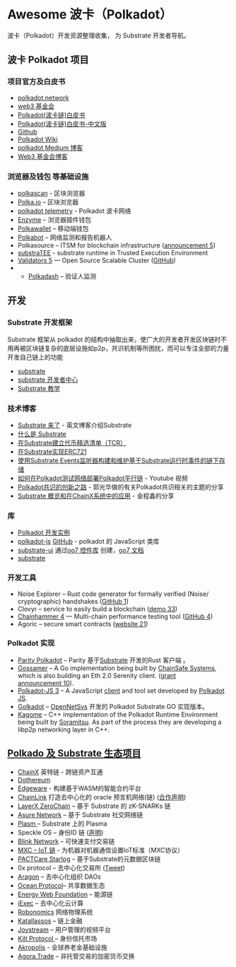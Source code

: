 # Awesome 波卡（Polkadot）

波卡（Polkadot）开发资源整理收集， 为 Substrate 开发者导航。

## 波卡 Polkadot 项目

### 项目官方及白皮书
* [polkadot.network](https://polkadot.network/)
* [web3 基金会](https://web3.foundation/)
* [Polkadot(波卡链)白皮书](https://polkadot.network/PolkaDotPaper.pdf)
* [Polkadot(波卡链)白皮书-中文版](https://learnblockchain.cn/2019/05/17/polkadot-whitepaper/)
* [Github](https://github.com/paritytech/polkadot)
* [Polkadot Wiki](http://wiki.polkadot.network/)
* [polkadot Medium 博客](https://medium.com/polkadot-network)
* [Web3 基金会博客](https://medium.com/web3foundation)

### 浏览器及钱包 等基础设施

* [polkascan](https://polkascan.io/) - 区块浏览器
* [Polka.io](http://polka.io/) – 区块浏览器
* [polkadot telemetry](https://telemetry.polkadot.io/#/Alexander) - Polkadot 波卡网络
* [Enzyme](https://getenzyme.dev) – 浏览器插件钱包
* [Polkawallet](https://polkawallet.io) – 移动端钱包
* [Polkabot](https://gitlab.com/Polkabot) – 网络监测和报告机器人
* Polkasource – ITSM for blockchain infrastructure ([announcement 5](https://medium.com/polkadot-network/deploying-substrate-polkadot-nodes-with-polkasource-5835a7bea1b3))
* [substraTEE](https://github.com/scs/substraTEE) - substrate runtime in Trusted Execution Environment
* [Validators 5](http://validators.com/) — Open Source Scalable Cluster ([GitHub](https://github.com/Validators))
* * [Polkadash](http://polkadash.io/) – 验证人监测

## 开发

### Substrate 开发框架

Substrate 框架从 polkadot 的结构中抽取出来，使广大的开发者开发区块链时不用再被区块链复杂的底层设施如p2p，共识机制等所困扰，而可以专注全部的力量开发自己链上的功能

* [substrate](https://www.parity.io/substrate/)
* [substrate 开发者中心](https://docs.substrate.dev)
* [Substrate 教学](https://shawntabrizi.com/substrate-collectables-workshop/#/)

### 技术博客

* [Substrate 来了](https://www.parity.io/substrate-has-arrived/) - 英文博客介绍Substrate
* [什么是 Substrate](https://medium.com/paritytech/what-is-substrate-29af4231d7e0) 
* [在Substrate建立代币精选清单（TCR）](https://github.com/gautamdhameja/substrate-tcr)
* [在Substrate实现ERC721](https://github.com/parity-samples/substrate-erc721)
* [使用Substrate Events监听器构建和维护基于Substrate运行时事件的链下存储](https://github.com/parity-samples/substrate-events-listener)
* [如何在Polkadot测试网络部署Polkadot平行链](https://www.youtube.com/watch?v=pDqkzvA4C0E) - Youtube 视频
* [Polkadot共识的创新之路](https://mp.weixin.qq.com/s/183qRjjoVqCyK7zPfgH6HA) - 郭光华做的有关Polkadot共识相关的主题的分享
* [Substrate 概览和在ChainX系统中的应用](https://mp.weixin.qq.com/s/AjQ10yk-VsmS-HdREgjBTQ) - 金程鑫的分享

### 库

* [Polkadot 开发实例](http://wiki.polkadot.network/en/latest/polkadot/build/examples/)
* [polkadot-js](https://polkadot.js.org/api) [GitHub](https://github.com/polkadot-js) - polkadot 的 JavaScript 类库
* [substrate-ui](https://github.com/paritytech/substrate-ui) 通过[oo7 控件库](https://github.com/paritytech/oo7) 创建，[oo7 文档](https://paritytech.github.io/oo7/)
* [substrate](https://www.parity.io/substrate/)

### 开发工具

* Noise Explorer – Rust code generator for formally verified (Noise/ cryptographic) handshakes ([GitHub 1](https://github.com/SymbolicSoft/noiseexplorer))
* Clovyr – service to easily build a blockchain ([demo 33](https://twitter.com/web3jp/status/1024808350658093056))
* [Chainhammer 4](https://github.com/drandreaskrueger/chainhammer) — Multi-chain performance testing tool ([GitHub 4](https://github.com/drandreaskrueger/chainhammer))
* Agoric – secure smart contracts ([website 21](https://agoric.com/))

### Polkadot 实现

* [Parity Polkadot](https://github.com/paritytech/polkadot) – Parity 基于[Substrate](https://github.com/paritytech/substrate) 开发的Rust 客户端 。
* [Gossamer](https://github.com/ChainSafeSystems/gossamer) – A Go implementation being built by [ChainSafe Systems](https://github.com/ChainSafeSystems), which is also building an Eth 2.0 Serenity client. ([grant announcement 10](https://medium.com/web3foundation/w3f-grants-chainsafe-to-implement-polkadot-runtime-environment-in-go-ca4973c9edaf)).
* [Polkadot-JS 3](https://github.com/polkadot-js) – A JavaScript [client](https://github.com/polkadot-js/client) and tool set developed by [Polkadot JS](https://polkadot.js.org/).
* [Golkadot](https://github.com/opennetsys/golkadot) – [OpenNetSys](https://opennetsys.com/) 开发的  Polkadot Substrate GO 实现版本。
* [Kagome](https://github.com/soramitsu/kagome) – C++ implementation of the Polkadot Runtime Environment being built by [Soramitsu](https://github.com/soramitsu). As part of the process they are developing a libp2p networking layer in C++.


## [Polkado 及 Substrate 生态项目](https://forum.web3.foundation/t/teams-building-on-polkadot/67)

* [ChainX](https://chainx.org/) 英特链 - 跨链资产互通
* [Dothereum](https://twitter.com/dothereum?lang=en)
* [Edgeware](https://edgewa.re/) - 构建基于WASM的智能合约平台
* [ChainLink](https://chain.link) 打造去中心化的 oracle 预言机网络(链) ([合作声明](https://medium.com/web3foundation/web3-foundation-and-chainlink-announce-collaboration-df55ed462a3a))
* [LayerX ZeroChain](https://github.com/LayerXcom/zero-chain) – 基于 Substrate 的 zK-SNARKs 链
* [Asure Network](https://www.asure.network/) – 基于 Substrate 社交网络链
* [Plasm ](https://github.com/stakedtechnologies/Plasm)  – Substrate 上的 Plasma
* Speckle OS – 身份ID 链 ([声明](https://medium.com/polkadot-network/dots-and-speckle-paving-the-way-forward-for-the-new-web-691beed50f1a))
* [Blink Network](https://blink.network/) – 可快速支付交易链
* [MXC – IoT 链](https://www.mxc.org/)  - 为机器对机器通信设置IoT标准（MXC协议）
* [PACTCare Starlog](https://github.com/PACTCare/Starlog) – 基于Substrate的元数据区块链 
* 0x protocol – 去中心化交易所 ([Tweet](https://twitter.com/recmo/status/1081637877027549190?s=09))
* [Aragon](https://twitter.com/rzurrer/status/1090201496753504259) – 去中心化组织 DAOs
* [ Ocean Protocol](https://blog.oceanprotocol.com/decentralized-web-summit-2018-highlights-a6376edefb01)– 共享数据生态
* [Energy Web Foundation](https://www.parity.io/private-transactions-webassembly-and-permissioning-new-features-energy-web-foundation-blockchain-for-energy/) – 能源链
* [iExec](https://medium.com/iex-ec/dev-letter-24-sidechain-approach-7cab5de2e54a) – 去中心化云计算
* [Robonomics](https://twitter.com/AIRA_Robonomics/status/1079001376452210689) 网络物理系统
* [Katallassos](https://katallassos.com/) – 链上金融
* [Joystream](https://blog.joystream.org/sparta/) – 用户管理的视频平台 
* [Kilt Protocol ](https://kiltprotocol.com/)– 身份信托市场
* [Akropolis](https://medium.com/akropolis/hello-world-ae16b654ba71) - 全球养老金基础设施
* [Agora.Trade](https//agora.trade/) – 非托管交易的加密货币交换
